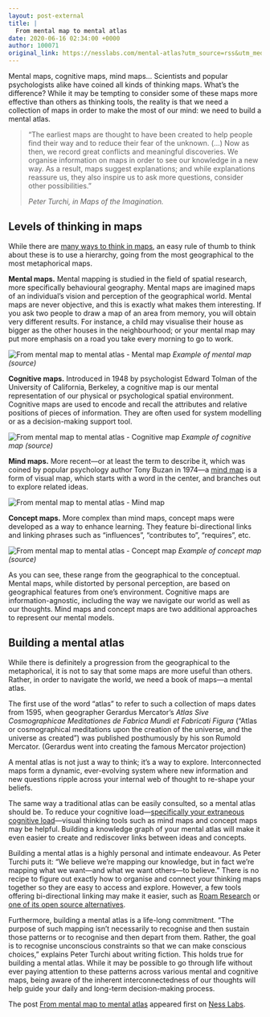 ```yaml
---
layout: post-external
title: |
  From mental map to mental atlas
date: 2020-06-16 02:34:00 +0000
author: 100071
original_link: https://nesslabs.com/mental-atlas?utm_source=rss&utm_medium=rss&utm_campaign=mental-atlas
---
```


Mental maps, cognitive maps, mind maps… Scientists and popular psychologists alike have coined all kinds of thinking maps. What’s the difference? While it may be tempting to consider some of these maps more effective than others as thinking tools, the reality is that we need a collection of maps in order to make the most of our mind: we need to build a mental atlas.

> “The earliest maps are thought to have been created to help people find their way and to reduce their fear of the unknown. (…) Now as then, we record great conflicts and meaningful discoveries. We organise information on maps in order to see our knowledge in a new way. As a result, maps suggest explanations; and while explanations reassure us, they also inspire us to ask more questions, consider other possibilities.”
> 
> _Peter Turchi, in Maps of the Imagination._

## Levels of thinking in maps

While there are [many ways to think in maps](https://nesslabs.com/thinking-in-maps), an easy rule of thumb to think about these is to use a hierarchy, going from the most geographical to the most metaphorical maps.

**Mental maps.** Mental mapping is studied in the field of spatial research, more specifically behavioural geography. Mental maps are imagined maps of an individual’s vision and perception of the geographical world. Mental maps are never objective, and this is exactly what makes them interesting. If you ask two people to draw a map of an area from memory, you will obtain very different results. For instance, a child may visualise their house as bigger as the other houses in the neighbourhood; or your mental map may put more emphasis on a road you take every morning to go to work.

![From mental map to mental atlas - Mental map](https://nesslabs.com/wp-content/uploads/2020/06/example-mental-map.png)
_Example of mental map (source)_

**Cognitive maps.** Introduced in 1948 by psychologist Edward Tolman of the University of California, Berkeley, a cognitive map is our mental representation of our physical or psychological spatial environment. Cognitive maps are used to encode and recall the attributes and relative positions of pieces of information. They are often used for system modelling or as a decision-making support tool.

![From mental map to mental atlas - Cognitive map](https://nesslabs.com/wp-content/uploads/2020/06/cognitive-map-example.png)
_Example of cognitive map (source)_

**Mind maps.** More recent—or at least the term to describe it, which was coined by popular psychology author Tony Buzan in 1974—a [mind map](https://nesslabs.com/mind-mapping) is a form of visual map, which starts with a word in the center, and branches out to explore related ideas.

![From mental map to mental atlas - Mind map](https://nesslabs.com/wp-content/uploads/2019/11/mind-mapping-illustration.png)

**Concept maps.** More complex than mind maps, concept maps were developed as a way to enhance learning. They feature bi-directional links and linking phrases such as “influences”, “contributes to”, “requires”, etc.

![From mental map to mental atlas - Concept map](https://nesslabs.com/wp-content/uploads/2020/06/concept-map-example.gif)
_Example of concept map (source)_

As you can see, these range from the geographical to the conceptual. Mental maps, while distorted by personal perception, are based on geographical features from one’s environment. Cognitive maps are information-agnostic, including the way we navigate our world as well as our thoughts. Mind maps and concept maps are two additional approaches to represent our mental models.

## Building a mental atlas

While there is definitely a progression from the geographical to the metaphorical, it is not to say that some maps are more useful than others. Rather, in order to navigate the world, we need a book of maps—a mental atlas.

The first use of the word “atlas” to refer to such a collection of maps dates from 1595, when geographer Gerardus Mercator’s _Atlas Sive Cosmographicae Meditationes de Fabrica Mundi et Fabricati Figura_ (“Atlas or cosmographical meditations upon the creation of the universe, and the universe as created”) was published posthumously by his son Rumold Mercator. (Gerardus went into creating the famous Mercator projection)

A mental atlas is not just a way to think; it’s a way to explore. Interconnected maps form a dynamic, ever-evolving system where new information and new questions ripple across your internal web of thought to re-shape your beliefs.

The same way a traditional atlas can be easily consulted, so a mental atlas should be. To reduce your cognitive load—[specifically your extraneous cognitive load](https://nesslabs.com/productive-cognitive-load)—visual thinking tools such as mind maps and concept maps may be helpful. Building a knowledge graph of your mental atlas will make it even easier to create and rediscover links between ideas and concepts.

Building a mental atlas is a highly personal and intimate endeavour. As Peter Turchi puts it: “We believe we’re mapping our knowledge, but in fact we’re mapping what we want—and what we want others—to believe.” There is no recipe to figure out exactly how to organise and connect your thinking maps together so they are easy to access and explore. However, a few tools offering bi-directional linking may make it easier, such as [Roam Research](https://nesslabs.com/roam-research) or [one of its open source alternatives](https://nesslabs.com/roam-research-alternatives).

Furthermore, building a mental atlas is a life-long commitment. “The purpose of such mapping isn’t necessarily to recognise and then sustain those patterns or to recognise and then depart from them. Rather, the goal is to recognise unconscious constraints so that we can make conscious choices,” explains Peter Turchi about writing fiction. This holds true for building a mental atlas. While it may be possible to go through life without ever paying attention to these patterns across various mental and cognitive maps, being aware of the inherent interconnectedness of our thoughts will help guide your daily and long-term decision-making process.

The post [From mental map to mental atlas](https://nesslabs.com/mental-atlas) appeared first on [Ness Labs](https://nesslabs.com).
